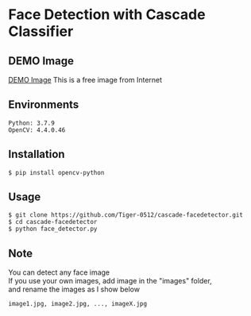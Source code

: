 # Face Detection with Cascade Classifier

## DEMO Image
[DEMO Image](https://github.com/Tiger-0512/cascade-facedetector.git/images/image1.jpg)
This is a free image from Internet

## Environments
```
Python: 3.7.9
OpenCV: 4.4.0.46
```

## Installation
```
$ pip install opencv-python
```

## Usage
```
$ git clone https://github.com/Tiger-0512/cascade-facedetector.git
$ cd cascade-facedetector
$ python face_detector.py
```

## Note
You can detect any face image<br>
If you use your own images, add image in the "images" folder,<br>
and rename the images as I show below<br>
```
image1.jpg, image2.jpg, ..., imageX.jpg
```
